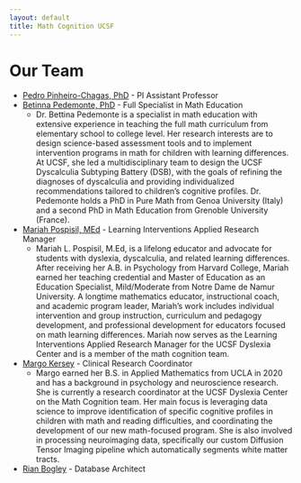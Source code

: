 ```yaml
---
layout: default
title: Math Cognition UCSF
---
```


# Our Team

* [Pedro Pinheiro-Chagas, PhD](https://scholar.google.com/citations?user=XVsftdsAAAAJ&hl) - PI Assistant Professor
* [Betinna Pedemonte, PhD](https://memory.ucsf.edu/people/bettina-pedemonte) - Full Specialist in Math Education
  - Dr. Bettina Pedemonte is a specialist in math education with extensive experience in teaching the full math curriculum from elementary school to college level. Her research interests are to design science-based assessment tools and to implement intervention programs in math for children with learning differences. At UCSF, she led a multidisciplinary team to design the UCSF Dyscalculia Subtyping Battery (DSB), with the goals of refining the diagnoses of dyscalculia and providing individualized recommendations tailored to children’s cognitive profiles. Dr. Pedemonte holds a PhD in Pure Math from Genoa University (Italy) and a second PhD in Math Education from Grenoble University (France).
* [Mariah Pospisil, MEd](https://memory.ucsf.edu/people/mariah-pospisil) - Learning Interventions Applied Research Manager
  - Mariah L. Pospisil, M.Ed, is a lifelong educator and advocate for students with dyslexia, dyscalculia, and related learning differences. After receiving her A.B. in Psychology from Harvard College, Mariah earned her teaching credential and Master of Education as an Education Specialist, Mild/Moderate from Notre Dame de Namur University. A longtime mathematics educator, instructional coach, and academic program leader, Mariah’s work includes individual intervention and group instruction, curriculum and pedagogy development, and professional development for educators focused on math learning differences. Mariah now serves as the Learning Interventions Applied Research Manager for the UCSF Dyslexia Center and is a member of the math cognition team.
* [Margo Kersey](https://profiles.ucsf.edu/margo.kersey) - Clinical Research Coordinator
  - Margo earned her B.S. in Applied Mathematics from UCLA in 2020 and has a background in psychology and neuroscience research. She is currently a research coordinator at the UCSF Dyslexia Center on the Math Cognition team. Her main focus is leveraging data science to improve identification of specific cognitive profiles in children with math and reading difficulties, and coordinating the development of our new math-focused program. She is also involved in processing neuroimaging data, specifically our custom Diffusion Tensor Imaging pipeline which automatically segments white matter tracts.  
* [Rian Bogley](https://profiles.ucsf.edu/rian.bogley) - Database Architect
